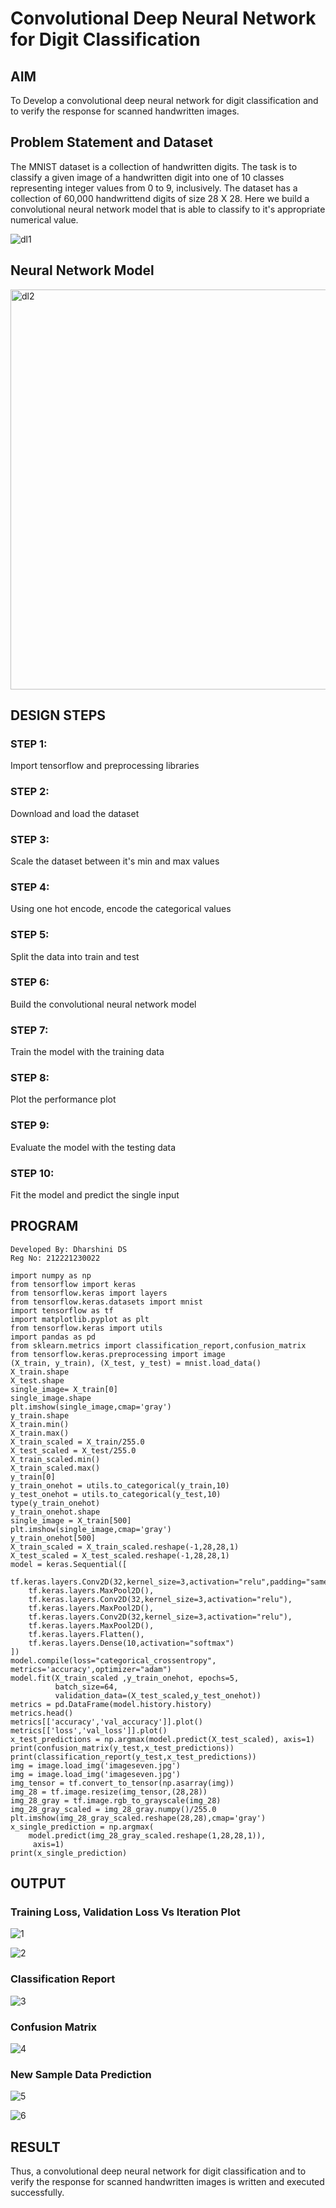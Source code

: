 # Convolutional Deep Neural Network for Digit Classification

## AIM

To Develop a convolutional deep neural network for digit classification and to verify the response for scanned handwritten images.

## Problem Statement and Dataset

The MNIST dataset is a collection of handwritten digits. The task is to classify a given image of a handwritten digit into one of 10 classes representing integer values from 0 to 9, inclusively. The dataset has a collection of 60,000 handwrittend digits of size 28 X 28. Here we build a convolutional neural network model that is able to classify to it's appropriate numerical value.

![dl1](https://github.com/Dharshini-DS/mnist-classification/assets/93427345/2ae212fd-4a8d-4e5d-8047-325c6bd69ea0)

## Neural Network Model

<img width="640" alt="dl2" src="https://github.com/Dharshini-DS/mnist-classification/assets/93427345/a37099df-67bc-40af-856f-547c2ed0a8d9">

## DESIGN STEPS

### STEP 1:
Import tensorflow and preprocessing libraries

### STEP 2:
Download and load the dataset

### STEP 3:
Scale the dataset between it's min and max values

### STEP 4:
Using one hot encode, encode the categorical values

### STEP 5:
Split the data into train and test

### STEP 6:
Build the convolutional neural network model

### STEP 7:
Train the model with the training data

### STEP 8:
Plot the performance plot

### STEP 9:
Evaluate the model with the testing data

### STEP 10:
Fit the model and predict the single input

## PROGRAM
```
Developed By: Dharshini DS
Reg No: 212221230022
```
```
import numpy as np
from tensorflow import keras
from tensorflow.keras import layers
from tensorflow.keras.datasets import mnist
import tensorflow as tf
import matplotlib.pyplot as plt
from tensorflow.keras import utils
import pandas as pd
from sklearn.metrics import classification_report,confusion_matrix
from tensorflow.keras.preprocessing import image
(X_train, y_train), (X_test, y_test) = mnist.load_data()
X_train.shape
X_test.shape
single_image= X_train[0]
single_image.shape
plt.imshow(single_image,cmap='gray')
y_train.shape
X_train.min()
X_train.max()
X_train_scaled = X_train/255.0
X_test_scaled = X_test/255.0
X_train_scaled.min()
X_train_scaled.max()
y_train[0]
y_train_onehot = utils.to_categorical(y_train,10)
y_test_onehot = utils.to_categorical(y_test,10)
type(y_train_onehot)
y_train_onehot.shape
single_image = X_train[500]
plt.imshow(single_image,cmap='gray')
y_train_onehot[500]
X_train_scaled = X_train_scaled.reshape(-1,28,28,1)
X_test_scaled = X_test_scaled.reshape(-1,28,28,1)
model = keras.Sequential([
    tf.keras.layers.Conv2D(32,kernel_size=3,activation="relu",padding="same"),
    tf.keras.layers.MaxPool2D(),
    tf.keras.layers.Conv2D(32,kernel_size=3,activation="relu"),
    tf.keras.layers.MaxPool2D(),
    tf.keras.layers.Conv2D(32,kernel_size=3,activation="relu"),
    tf.keras.layers.MaxPool2D(),
    tf.keras.layers.Flatten(),
    tf.keras.layers.Dense(10,activation="softmax")
])
model.compile(loss="categorical_crossentropy", metrics='accuracy',optimizer="adam")
model.fit(X_train_scaled ,y_train_onehot, epochs=5,
          batch_size=64, 
          validation_data=(X_test_scaled,y_test_onehot))
metrics = pd.DataFrame(model.history.history)
metrics.head()
metrics[['accuracy','val_accuracy']].plot()
metrics[['loss','val_loss']].plot()
x_test_predictions = np.argmax(model.predict(X_test_scaled), axis=1)
print(confusion_matrix(y_test,x_test_predictions))
print(classification_report(y_test,x_test_predictions))
img = image.load_img('imageseven.jpg')
img = image.load_img('imageseven.jpg')
img_tensor = tf.convert_to_tensor(np.asarray(img))
img_28 = tf.image.resize(img_tensor,(28,28))
img_28_gray = tf.image.rgb_to_grayscale(img_28)
img_28_gray_scaled = img_28_gray.numpy()/255.0
plt.imshow(img_28_gray_scaled.reshape(28,28),cmap='gray')
x_single_prediction = np.argmax(
    model.predict(img_28_gray_scaled.reshape(1,28,28,1)),
     axis=1)
print(x_single_prediction)     
```

## OUTPUT

### Training Loss, Validation Loss Vs Iteration Plot

![1](https://github.com/Dharshini-DS/mnist-classification/assets/93427345/4befb7bb-a11f-4462-ba69-4e67ce20e2bd)

![2](https://github.com/Dharshini-DS/mnist-classification/assets/93427345/e4697a3f-1d23-46c3-82a1-207341a6b45d)

### Classification Report

![3](https://github.com/Dharshini-DS/mnist-classification/assets/93427345/1f4224fe-9200-48b1-a9b0-b3f4a53da2c6)

### Confusion Matrix

![4](https://github.com/Dharshini-DS/mnist-classification/assets/93427345/ec17638b-d138-4539-affd-1e465a2d6416)

### New Sample Data Prediction

![5](https://github.com/Dharshini-DS/mnist-classification/assets/93427345/8e3fc0c2-6a78-4811-9a84-f438f6cc62e2)

![6](https://github.com/Dharshini-DS/mnist-classification/assets/93427345/02f23be1-8b31-431c-9dc4-c9def39e892a)

## RESULT

Thus, a convolutional deep neural network for digit classification and to verify the response for scanned handwritten images is written and executed successfully.
